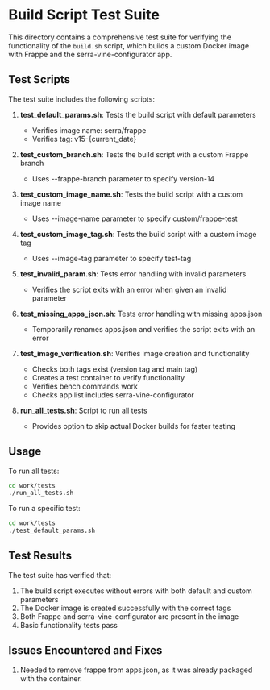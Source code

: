 # Build Script Test Suite

This directory contains a comprehensive test suite for verifying the functionality of the `build.sh` script, which builds a custom Docker image with Frappe and the serra-vine-configurator app.

## Test Scripts

The test suite includes the following scripts:

1. **test_default_params.sh**: Tests the build script with default parameters
   - Verifies image name: serra/frappe
   - Verifies tag: v15-{current_date}

2. **test_custom_branch.sh**: Tests the build script with a custom Frappe branch
   - Uses --frappe-branch parameter to specify version-14

3. **test_custom_image_name.sh**: Tests the build script with a custom image name
   - Uses --image-name parameter to specify custom/frappe-test

4. **test_custom_image_tag.sh**: Tests the build script with a custom image tag
   - Uses --image-tag parameter to specify test-tag

5. **test_invalid_param.sh**: Tests error handling with invalid parameters
   - Verifies the script exits with an error when given an invalid parameter

6. **test_missing_apps_json.sh**: Tests error handling with missing apps.json
   - Temporarily renames apps.json and verifies the script exits with an error

7. **test_image_verification.sh**: Verifies image creation and functionality
   - Checks both tags exist (version tag and main tag)
   - Creates a test container to verify functionality
   - Verifies bench commands work
   - Checks app list includes serra-vine-configurator

8. **run_all_tests.sh**: Script to run all tests
   - Provides option to skip actual Docker builds for faster testing

## Usage

To run all tests:

```bash
cd work/tests
./run_all_tests.sh
```

To run a specific test:

```bash
cd work/tests
./test_default_params.sh
```

## Test Results

The test suite has verified that:

1. The build script executes without errors with both default and custom parameters
2. The Docker image is created successfully with the correct tags
3. Both Frappe and serra-vine-configurator are present in the image
4. Basic functionality tests pass

## Issues Encountered and Fixes

1. Needed to remove frappe from apps.json, as it was already packaged with the container.
